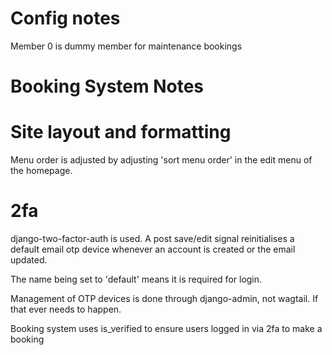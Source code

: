 # Config notes
Member 0 is dummy member for maintenance bookings

# Booking System Notes

# Site layout and formatting
Menu order is adjusted by adjusting 'sort menu order' in the edit menu
of the homepage. 

# 2fa

django-two-factor-auth is used. A post save/edit signal reinitialises
a default email otp device whenever an account is created or the email
updated.

The name being set to 'default' means it is required for login.

Management of OTP devices is done through django-admin, not
wagtail. If that ever needs to happen.

Booking system uses is_verified to ensure users logged in via 2fa to
make a booking
